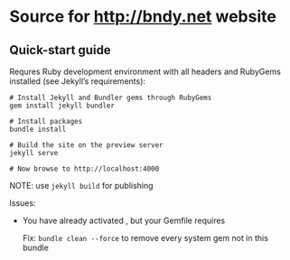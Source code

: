 # Source for http://bndy.net website

## Quick-start guide

Requres Ruby development environment with all headers and RubyGems installed (see Jekyll’s requirements):

```
# Install Jekyll and Bundler gems through RubyGems
gem install jekyll bundler

# Install packages
bundle install

# Build the site on the preview server
jekyll serve

# Now browse to http://localhost:4000
```

NOTE: use `jekyll build` for publishing

Issues:

- You have already activated <pkg> <version>, but your Gemfile requires <pkg> <version>

  Fix: `bundle clean --force` to remove every system gem not in this bundle
